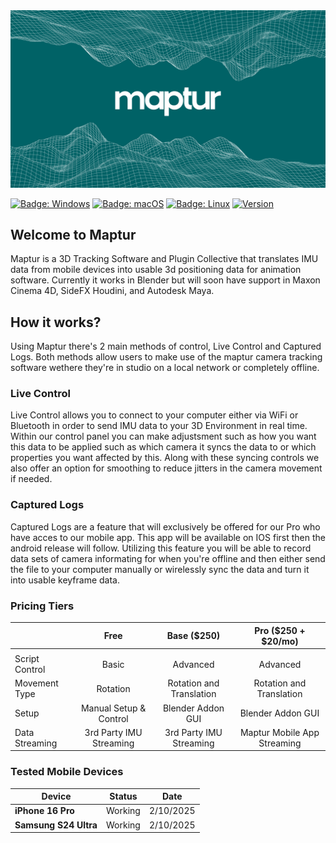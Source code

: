 <img src = "Assets/logo.png" />


[![Badge: Windows](https://img.shields.io/badge/os-Windows-blue)](#)
[![Badge: macOS](https://img.shields.io/badge/os-macOS-white)](#)
[![Badge: Linux](https://img.shields.io/badge/os-Linux-yellow)](#)
[![Version](https://img.shields.io/badge/version-1.0.0-darkgreen)](#)

## Welcome to Maptur

Maptur is a 3D Tracking Software and Plugin Collective that translates IMU data from mobile devices into usable 3d positioning data for animation software. Currently it works in Blender but will soon have support in Maxon Cinema 4D, SideFX Houdini, and Autodesk Maya.


## How it works?

Using Maptur there's 2 main methods of control, Live Control and Captured Logs. Both methods allow users to make use of the maptur camera tracking software wethere they're in studio on a local network or completely offline.

### Live Control
Live Control allows you to connect to your computer either via WiFi or Bluetooth in order to send IMU data to your 3D Environment in real time. Within our control panel you can make adjustsment such as how you want this data to be applied such as which camera it syncs the data to or which properties you want affected by this. Along with these syncing controls we also offer an option for smoothing to reduce jitters in the camera movement if needed.

### Captured Logs
Captured Logs are a feature that will exclusively be offered for our Pro who have acces to our mobile app. This app will be available on IOS first then the android release will follow. Utilizing this feature you will be able to record data sets of camera informating for when you're offline and then either send the file to your computer manually or wirelessly sync the data and turn it into usable keyframe data.



### Pricing Tiers

|             | **Free**                         | **Base ($250)**       | **Pro ($250 + $20/mo)**
|:----|:----:|:----:|:----:|
|             |                                  |                      | 
Script Control               | Basic                        | Advanced          | Advanced
Movement Type             | Rotation                     | Rotation and Translation            | Rotation and Translation
Setup                         | Manual Setup & Control            | Blender Addon GUI            | Blender Addon GUI
Data Streaming              | 3rd Party IMU Streaming            | 3rd Party IMU Streaming           | Maptur Mobile App Streaming



### Tested Mobile Devices

Device                        | Status            | Date
----------------------------- | ----------------- | ---------
**iPhone 16 Pro**             | Working           | 2/10/2025
**Samsung S24 Ultra**         | Working           | 2/10/2025
